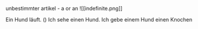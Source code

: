 unbestimmter artikel - a or an
![[indefinite.png]]

Ein Hund läuft. ()
Ich sehe einen Hund.
Ich gebe einem Hund einen Knochen